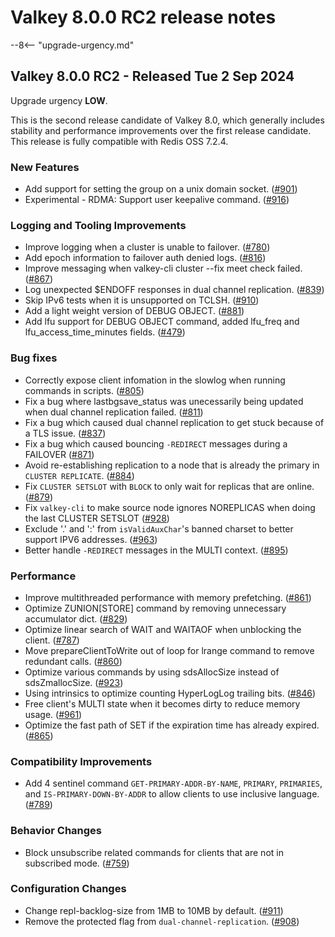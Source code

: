 # Valkey 8.0.0 RC2 release notes

--8<-- "upgrade-urgency.md"

## Valkey 8.0.0 RC2 - Released Tue 2 Sep 2024

Upgrade urgency **LOW**.

This is the second release candidate of Valkey 8.0, which
generally includes stability and performance improvements over the first release
candidate. This release is fully compatible with Redis OSS 7.2.4.

### New Features

* Add support for setting the group on a unix domain socket. ([#901])
* Experimental - RDMA: Support user keepalive command. ([#916])

### Logging and Tooling Improvements

* Improve logging when a cluster is unable to failover. ([#780])
* Add epoch information to failover auth denied logs. ([#816])
* Improve messaging when valkey-cli cluster --fix meet check failed. ([#867])
* Log unexpected $ENDOFF responses in dual channel replication. ([#839])
* Skip IPv6 tests when it is unsupported on TCLSH. ([#910])
* Add a light weight version of DEBUG OBJECT. ([#881])
* Add lfu support for DEBUG OBJECT command, added lfu_freq and
  lfu_access_time_minutes fields. ([#479])

### Bug fixes

* Correctly expose client infomation in the slowlog when running commands in scripts. ([#805])
* Fix a bug where lastbgsave_status was unecessarily being updated when dual
  channel replication failed. ([#811])
* Fix a bug which caused dual channel replication to get stuck because of a TLS
  issue. ([#837])
* Fix a bug which caused bouncing `-REDIRECT` messages during a FAILOVER ([#871])
* Avoid re-establishing replication to a node that is already the primary in `CLUSTER REPLICATE`. ([#884])
* Fix `CLUSTER SETSLOT` with `BLOCK` to only wait for replicas that are online. ([#879])
* Fix `valkey-cli` to make source node ignores NOREPLICAS when doing the last CLUSTER SETSLOT ([#928])
* Exclude '.' and ':' from `isValidAuxChar`'s banned charset to better support
  IPV6 addresses. ([#963])
* Better handle `-REDIRECT` messages in the MULTI context. ([#895])

### Performance

* Improve multithreaded performance with memory prefetching. ([#861])
* Optimize ZUNION[STORE] command by removing unnecessary accumulator dict. ([#829])
* Optimize linear search of WAIT and WAITAOF when unblocking the client. ([#787])
* Move prepareClientToWrite out of loop for lrange command to remove redundant calls. ([#860])
* Optimize various commands by using sdsAllocSize instead of sdsZmallocSize. ([#923])
* Using intrinsics to optimize counting HyperLogLog trailing bits. ([#846])
* Free client's MULTI state when it becomes dirty to reduce memory usage. ([#961])
* Optimize the fast path of SET if the expiration time has already expired. ([#865])

### Compatibility Improvements

* Add 4 sentinel command `GET-PRIMARY-ADDR-BY-NAME`, `PRIMARY`, `PRIMARIES`, and
  `IS-PRIMARY-DOWN-BY-ADDR` to allow clients to use inclusive language. ([#789])

### Behavior Changes

* Block unsubscribe related commands for clients that are not in subscribed mode. ([#759])

### Configuration Changes

* Change repl-backlog-size from 1MB to 10MB by default. ([#911])
* Remove the protected flag from `dual-channel-replication`. ([#908])

[#908]: https://github.com/valkey-io/valkey/pull/908
[#911]: https://github.com/valkey-io/valkey/pull/911
[#759]: https://github.com/valkey-io/valkey/pull/759
[#789]: https://github.com/valkey-io/valkey/pull/789
[#865]: https://github.com/valkey-io/valkey/pull/865
[#961]: https://github.com/valkey-io/valkey/pull/961
[#846]: https://github.com/valkey-io/valkey/pull/846
[#923]: https://github.com/valkey-io/valkey/pull/923
[#860]: https://github.com/valkey-io/valkey/pull/860
[#787]: https://github.com/valkey-io/valkey/pull/787
[#829]: https://github.com/valkey-io/valkey/pull/829
[#861]: https://github.com/valkey-io/valkey/pull/861
[#895]: https://github.com/valkey-io/valkey/pull/895
[#963]: https://github.com/valkey-io/valkey/pull/963
[#928]: https://github.com/valkey-io/valkey/pull/928
[#879]: https://github.com/valkey-io/valkey/pull/879
[#884]: https://github.com/valkey-io/valkey/pull/884
[#871]: https://github.com/valkey-io/valkey/pull/871
[#837]: https://github.com/valkey-io/valkey/pull/837
[#811]: https://github.com/valkey-io/valkey/pull/811
[#805]: https://github.com/valkey-io/valkey/pull/805
[#479]: https://github.com/valkey-io/valkey/pull/479
[#881]: https://github.com/valkey-io/valkey/pull/881
[#910]: https://github.com/valkey-io/valkey/pull/910
[#839]: https://github.com/valkey-io/valkey/pull/839
[#867]: https://github.com/valkey-io/valkey/pull/867
[#816]: https://github.com/valkey-io/valkey/pull/816
[#780]: https://github.com/valkey-io/valkey/pull/780
[#916]: https://github.com/valkey-io/valkey/pull/916
[#901]: https://github.com/valkey-io/valkey/pull/901
